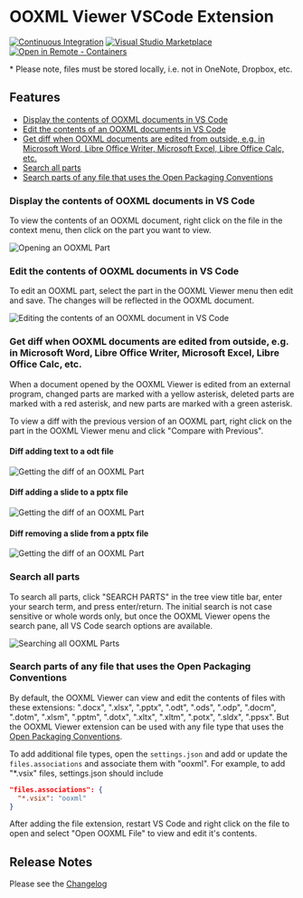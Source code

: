 # OOXML Viewer VSCode Extension

[![Continuous Integration](https://github.com/yuenm18/ooxml-viewer-vscode/actions/workflows/ci.yaml/badge.svg)](https://github.com/yuenm18/ooxml-viewer-vscode/actions/workflows/ci.yaml)
[![Visual Studio Marketplace](https://vsmarketplacebadge.apphb.com/version/yuenm18.ooxml-viewer.svg)](https://marketplace.visualstudio.com/items?itemName=yuenm18.ooxml-viewer)
[![Open in Remote - Containers](https://img.shields.io/static/v1?label=Remote%20-%20Containers&message=Open&color=blue&logo=visualstudiocode)](https://vscode.dev/redirect?url=vscode://ms-vscode-remote.remote-containers/cloneInVolume?url=https://github.com/yuenm18/ooxml-viewer-vscode)

\* Please note, files must be stored locally, i.e. not in OneNote, Dropbox, etc.

## Features

- [Display the contents of OOXML documents in VS Code](#displays-the-contents-of-ooxml-documents-in-vs-code)
- [Edit the contents of an OOXML documents in VS Code](#edit-the-contents-of-an-ooxml-documents-in-vs-code)
- [Get diff when OOXML documents are edited from outside, e.g. in Microsoft Word, Libre Office Writer, Microsoft Excel, Libre Office Calc, etc.](#user-content-get-diff-when-ooxml-documents-are-edited-from-outside-eg-in-microsoft-word-libre-office-writer-microsoft-excel-libre-office-calc-etc)
- [Search all parts](#search-all-parts)
- [Search parts of any file that uses the Open Packaging Conventions](#search-parts-of-any-file-that-uses-the-open-packaging-conventions)

### Display the contents of OOXML documents in VS Code

To view the contents of an OOXML document, right click on the file in the context menu, then click on the part you want to view.

![Opening an OOXML Part](https://raw.githubusercontent.com/yuenm18/ooxml-viewer-vscode/master/resources/images/view-part.gif)

### Edit the contents of OOXML documents in VS Code

To edit an OOXML part, select the part in the OOXML Viewer menu then edit and save. The changes will be reflected in the OOXML document.

![Editing the contents of an OOXML document in VS Code](https://raw.githubusercontent.com/yuenm18/ooxml-viewer-vscode/master/resources/images/edit-part.gif)

### Get diff when OOXML documents are edited from outside, e.g. in Microsoft Word, Libre Office Writer, Microsoft Excel, Libre Office Calc, etc.

When a document opened by the OOXML Viewer is edited from an external program, changed parts are marked with a yellow asterisk, deleted parts are marked with a red asterisk, and new parts are marked with a green asterisk.

To view a diff with the previous version of an OOXML part, right click on the part in the OOXML Viewer menu and click "Compare with Previous".

#### Diff adding text to a odt file

![Getting the diff of an OOXML Part](https://raw.githubusercontent.com/yuenm18/ooxml-viewer-vscode/master/resources/images/edit-file.gif)

#### Diff adding a slide to a pptx file

![Getting the diff of an OOXML Part](https://raw.githubusercontent.com/yuenm18/ooxml-viewer-vscode/master/resources/images/edit-file-add.gif)

#### Diff removing a slide from a pptx file

![Getting the diff of an OOXML Part](https://raw.githubusercontent.com/yuenm18/ooxml-viewer-vscode/master/resources/images/edit-file-remove.gif)

### Search all parts

To search all parts, click "SEARCH PARTS" in the tree view title bar, enter your search term, and press enter/return. The initial search is not case sensitive or whole words only, but once the OOXML Viewer opens the search pane, all VS Code search options are available.

![Searching all OOXML Parts](https://raw.githubusercontent.com/yuenm18/ooxml-viewer-vscode/master/resources/images/find-in-parts.gif)

### Search parts of any file that uses the Open Packaging Conventions

By default, the OOXML Viewer can view and edit the contents of files with these extensions: ".docx", ".xlsx", ".pptx", ".odt", ".ods", ".odp", ".docm", ".dotm", ".xlsm", ".pptm", ".dotx", ".xltx", ".xltm", ".potx", ".sldx", ".ppsx". But the OOXML Viewer extension can be used with any file type that uses the [Open Packaging Conventions](https://docs.microsoft.com/en-us/previous-versions/windows/desktop/opc/open-packaging-conventions-overview).

To add additional file types, open the `settings.json` and add or update the `files.associations` and associate them with "ooxml". For example, to add "\*.vsix" files, settings.json should include

```json
"files.associations": {
  "*.vsix": "ooxml"
}
```

After adding the file extension, restart VS Code and right click on the file to open and select "Open OOXML File" to view and edit it's contents.

## Release Notes

Please see the [Changelog](CHANGELOG.md)
